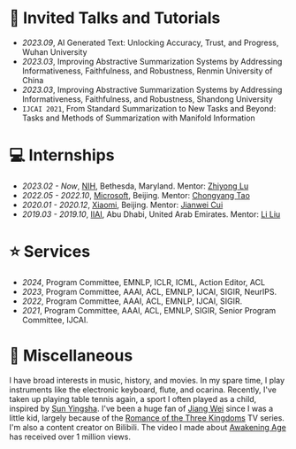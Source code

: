 
# 💬 Invited Talks and Tutorials
- *2023.09*, AI Generated Text: Unlocking Accuracy, Trust, and Progress, Wuhan University
- *2023.03*, Improving Abstractive Summarization Systems  by Addressing Informativeness, Faithfulness, and Robustness, Renmin University of China
- *2023.03*, Improving Abstractive Summarization Systems  by Addressing Informativeness, Faithfulness, and Robustness, Shandong University
- ``IJCAI 2021``, From Standard Summarization to New Tasks and Beyond: Tasks and Methods of Summarization with Manifold Information

# 💻 Internships
- *2023.02 - Now*, [NIH](https://www.nih.gov/), Bethesda, Maryland. Mentor: [Zhiyong Lu](https://scholar.google.com/citations?user=lJAkLo8AAAAJ&hl=en)
- *2022.05 - 2022.10*, [Microsoft](https://www.inceptioniai.org/en/), Beijing. Mentor: [Chongyang Tao](https://scholar.google.com/citations?user=x_cOKuwAAAAJ&hl=zh-CN)
- *2020.01 - 2020.12*, [Xiaomi](https://www.inceptioniai.org/en/), Beijing. Mentor: [Jianwei Cui](https://scholar.google.com/citations?user=F5Nxk7oAAAAJ&hl=en)
- *2019.03 - 2019.10*, [IIAI](https://www.inceptioniai.org/en/), Abu Dhabi, United Arab Emirates. Mentor: [Li Liu](https://scholar.google.com/citations?user=NS8RkccAAAAJ&hl=zh-CN)


# ⭐ Services
- *2024*, Program Committee, EMNLP, ICLR, ICML, Action Editor, ACL
- *2023*, Program Committee, AAAI, ACL, EMNLP, IJCAI, SIGIR, NeurIPS.
- *2022*, Program Committee, AAAI, ACL, EMNLP, IJCAI, SIGIR.
- *2021*, Program Committee, AAAI, ACL, EMNLP, SIGIR, Senior Program Committee, IJCAI.



# 🎨 Miscellaneous
I have broad interests in music, history, and movies. In my spare time, I play instruments like the electronic keyboard, flute, and ocarina. Recently, I've taken up playing table tennis again, a sport I often played as a child, inspired by [Sun Yingsha](https://baike.baidu.com/item/%E5%AD%99%E9%A2%96%E8%8E%8E/20393412). I've been a huge fan of [Jiang Wei](https://baike.baidu.com/item/%E5%A7%9C%E7%BB%B4/8901) since I was a little kid, largely because of the [Romance of the Three Kingdoms](https://baike.baidu.com/item/%E4%B8%89%E5%9B%BD%E6%BC%94%E4%B9%89/7088688) TV series. I'm also a content creator on Bilibili. The video I made about [Awakening Age](https://baike.baidu.com/item/%E8%A7%89%E9%86%92%E5%B9%B4%E4%BB%A3/20374146) has received over 1 million views.
